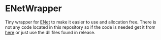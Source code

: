 # ENetWrapper
 
Tiny wrapper for [ENet](https://github.com/nxrighthere/ENet-CSharp) to make it easier to use and allocation free. There is not any code located in this repository so if the code is needed get it from [here](https://github.com/russDevAcc/com.russdevacc.enetwrapper) or just use the dll files found in release.
